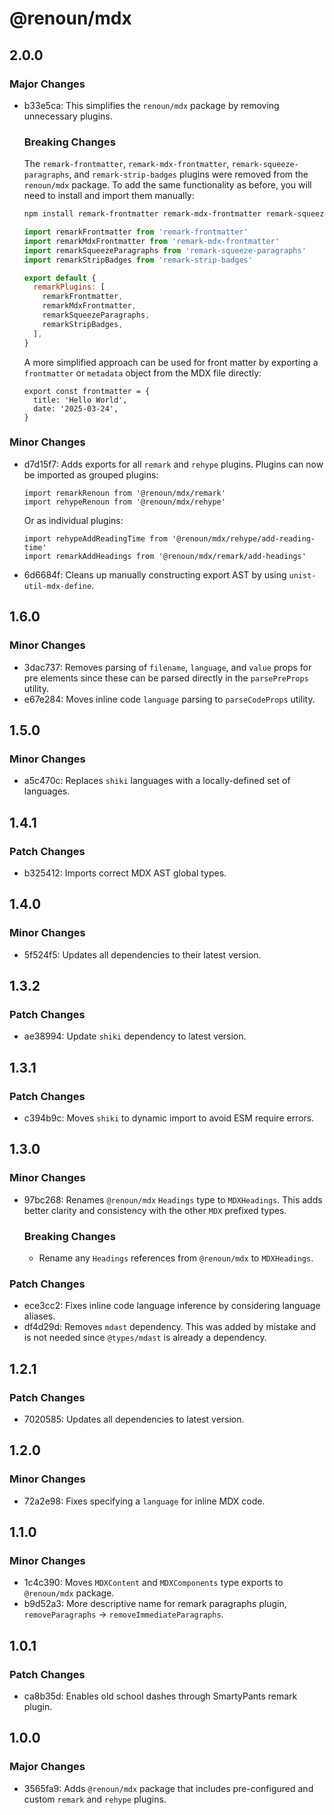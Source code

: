 # @renoun/mdx

## 2.0.0

### Major Changes

- b33e5ca: This simplifies the `renoun/mdx` package by removing unnecessary plugins.

  ### Breaking Changes

  The `remark-frontmatter`, `remark-mdx-frontmatter`, `remark-squeeze-paragraphs`, and `remark-strip-badges` plugins were removed from the `renoun/mdx` package. To add the same functionality as before, you will need to install and import them manually:

  ```bash
  npm install remark-frontmatter remark-mdx-frontmatter remark-squeeze-paragraphs remark-strip-badges
  ```

  ```js
  import remarkFrontmatter from 'remark-frontmatter'
  import remarkMdxFrontmatter from 'remark-mdx-frontmatter'
  import remarkSqueezeParagraphs from 'remark-squeeze-paragraphs'
  import remarkStripBadges from 'remark-strip-badges'

  export default {
    remarkPlugins: [
      remarkFrontmatter,
      remarkMdxFrontmatter,
      remarkSqueezeParagraphs,
      remarkStripBadges,
    ],
  }
  ```

  A more simplified approach can be used for front matter by exporting a `frontmatter` or `metadata` object from the MDX file directly:

  ```tsx
  export const frontmatter = {
    title: 'Hello World',
    date: '2025-03-24',
  }
  ```

### Minor Changes

- d7d15f7: Adds exports for all `remark` and `rehype` plugins. Plugins can now be imported as grouped plugins:

  ```tsx
  import remarkRenoun from '@renoun/mdx/remark'
  import rehypeRenoun from '@renoun/mdx/rehype'
  ```

  Or as individual plugins:

  ```tsx
  import rehypeAddReadingTime from '@renoun/mdx/rehype/add-reading-time'
  import remarkAddHeadings from '@renoun/mdx/remark/add-headings'
  ```

- 6d6684f: Cleans up manually constructing export AST by using `unist-util-mdx-define`.

## 1.6.0

### Minor Changes

- 3dac737: Removes parsing of `filename`, `language`, and `value` props for pre elements since these can be parsed directly in the `parsePreProps` utility.
- e67e284: Moves inline code `language` parsing to `parseCodeProps` utility.

## 1.5.0

### Minor Changes

- a5c470c: Replaces `shiki` languages with a locally-defined set of languages.

## 1.4.1

### Patch Changes

- b325412: Imports correct MDX AST global types.

## 1.4.0

### Minor Changes

- 5f524f5: Updates all dependencies to their latest version.

## 1.3.2

### Patch Changes

- ae38994: Update `shiki` dependency to latest version.

## 1.3.1

### Patch Changes

- c394b9c: Moves `shiki` to dynamic import to avoid ESM require errors.

## 1.3.0

### Minor Changes

- 97bc268: Renames `@renoun/mdx` `Headings` type to `MDXHeadings`. This adds better clarity and consistency with the other `MDX` prefixed types.

  ### Breaking Changes

  - Rename any `Headings` references from `@renoun/mdx` to `MDXHeadings`.

### Patch Changes

- ece3cc2: Fixes inline code language inference by considering language aliases.
- df4d29d: Removes `mdast` dependency. This was added by mistake and is not needed since `@types/mdast` is already a dependency.

## 1.2.1

### Patch Changes

- 7020585: Updates all dependencies to latest version.

## 1.2.0

### Minor Changes

- 72a2e98: Fixes specifying a `language` for inline MDX code.

## 1.1.0

### Minor Changes

- 1c4c390: Moves `MDXContent` and `MDXComponents` type exports to `@renoun/mdx` package.
- b9d52a3: More descriptive name for remark paragraphs plugin, `removeParagraphs` -> `removeImmediateParagraphs`.

## 1.0.1

### Patch Changes

- ca8b35d: Enables old school dashes through SmartyPants remark plugin.

## 1.0.0

### Major Changes

- 3565fa9: Adds `@renoun/mdx` package that includes pre-configured and custom `remark` and `rehype` plugins.
